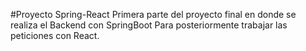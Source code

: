 #Proyecto Spring-React
Primera parte del proyecto final en donde se realiza el Backend con SpringBoot
Para posteriormente trabajar las peticiones con React.
